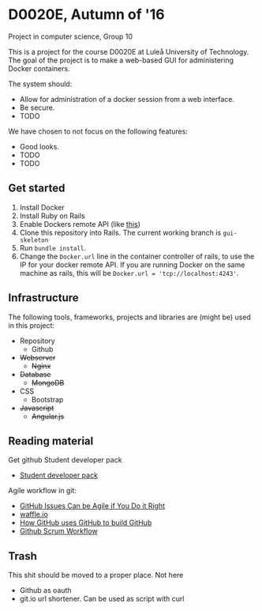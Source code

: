 D0020E, Autumn of '16
============================
Project in computer science, Group 10

This is a project for the course D0020E at Luleå University of Technology.
The goal of the project is to make a web-based GUI for administering Docker containers.

The system should:
* Allow for administration of a docker session from a web interface.
* Be secure.
* TODO

We have chosen to not focus on the following features:
* Good looks.
* TODO
* TODO

Get started
-----------

1. Install Docker
2. Install Ruby on Rails
3. Enable Dockers remote API (like [this](https://www.ivankrizsan.se/2016/05/18/enabling-docker-remote-api-on-ubuntu-16-04/))
4. Clone this repository into Rails. The current working branch is `gui-skeleton`
5. Run `bundle install`.
6. Change the `Docker.url` line in the container controller of rails, to use the IP for your docker remote API. If you are running Docker on the same machine as rails, this will be `Docker.url = 'tcp://localhost:4243'`.

Infrastructure
--------------

The following tools, frameworks, projects and libraries are (might be) used in this project:

* Repository
  - Github
* ~~Webserver~~
  - ~~Nginx~~
* ~~Database~~
  - ~~MongoDB~~
* CSS
  - Bootstrap
* ~~Javascript~~
  - ~~Angular.js~~

Reading material
----------------

Get github Student developer pack
* [Student developer pack](https://education.github.com/pack)

Agile workflow in git:
* [GitHub Issues Can be Agile if You Do it Right](https://zube.io/blog/agile-project-management-workflow-for-github-issues/)
* [waffle.io](https://waffle.io/)
* [How GitHub uses GitHub to build GitHub](https://www.youtube.com/watch?v=qyz3jkOBbQY)
* [Github Scrum Workflow](https://github.com/jvandemo/github-scrum-workflow)

Trash
-----

This shit should be moved to a proper place. Not here


* Github as oauth
* git.io url shortener. Can be used as script with curl
